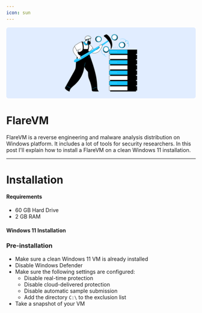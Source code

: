 ```yaml
---
icon: sun
---
```

![](/static/headers/flare.png)

# FlareVM

FlareVM is a reverse engineering and malware analysis distribution on Windows platform. It includes a lot of tools for security researchers. In this post I'll explain how to install a FlareVM on a clean Windows 11 installation.

---

# Installation

#### Requirements

- 60 GB Hard Drive
- 2 GB RAM

#### Windows 11 Installation

### Pre-installation

- Make sure a clean Windows 11 VM is already installed
- Disable Windows Defender
- Make sure the following settings are configured:
    - Disable real-time protection
    - Disable cloud-delivered protection
    - Disable automatic sample submission
    - Add the directory `C:\` to the exclusion list
- Take a snapshot of your VM